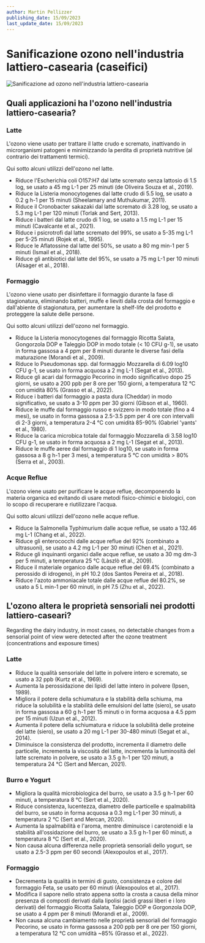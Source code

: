 ```yaml
---
author: Martin Pellizzer
publishing_date: 15/09/2023
last_update_date: 15/09/2023
---
```


# Sanificazione ozono nell'industria lattiero-casearia (caseifici)

![Sanificazione ad ozono nell'industria lattiero-casearia](/assets/images/ozono-sanificazione-industria-lattiero-casearia.jpg "Sanificazione ad ozono nell'industria lattiero-casearia")


## Quali applicazioni ha l'ozono nell'industria lattiero-casearia?



### Latte

L'ozono viene usato per trattare il latte crudo e scremato, inattivando in microrganismi patogeni e minimizzando la perdita di proprietà nutritive (al contrario dei trattamenti termici). 

Qui sotto alcuni utilizzi dell'ozono nel latte.

- Riduce l'Escherichia coli O157:H7 dal latte scremato senza lattosio di 1.5 log, se usato a 45 mg L-1 per 25 minuti (de Oliveira Souza et al., 2019). 
- Riduce la Listeria monocytogenes dal latte crudo di 5.5 log, se usato a 0.2 g h-1 per 15 minuti (Sheelamary and Muthukumar, 2011). 
- Riduce il Cronobacter sakazaki dal latte scremato di 3.28 log, se usato a 5.3 mg L-1 per 120 minuti (Torlak and Sert, 2013). 
- Riduce i batteri dal latte crudo di 1 log, se usato a 1.5 mg L-1 per 15 minuti (Cavalcante et al., 2021). 
- Riduce i psicrotrofi dal latte scremato del 99%, se usato a 5-35 mg L-1 per 5-25 minuti (Rojek et al., 1995). 
- Riduce le Aflatossine dal latte del 50%, se usato a 80 mg min-1 per 5 minuti (Ismail et al., 2018). 
- Riduce gli antibiotici dal latte del 95%, se usato a 75 mg L-1 per 10 minuti (Alsager et al., 2018). 


### Formaggio

L'ozono viene usato per disinfettare il formaggio durante la fase di stagionatura, eliminando batteri, muffe e lieviti dalla crosta del formaggio e dall'abiente di stagionatura, per aumentare la shelf-life del prodotto e proteggere la salute delle persone.

Qui sotto alcuni utilizzi dell'ozono nel formaggio.

- Riduce la Listeria monocytogenes dal formaggio Ricotta Salata, Gongorzola DOP e Taleggio DOP in modo totale (< 10 CFU g-1), se usato in forma gassosa a 4 ppm per 8 minuti durante le diverse fasi della maturazione (Morandi et al., 2009). 
- Riduce lo Pseudomonas spp. dal formaggio Mozzarella di 6.09 log10 CFU g-1, se usato in forma acquosa a 2 mg L-1 (Segat et al., 2013). 
- Riduce gli acari dal formaggio Pecorino in modo significativo dopo 25 giorni, se usato a 200 ppb per 8 ore per 150 giorni, a temperatura 12 °C con umidità 80% (Grasso et al., 2022). 
- Riduce i batteri dal formaggio a pasta dura (Cheddar) in modo significativo, se usato a 3-10 ppm per 30 giorni (Gibson et al., 1960). 
- Riduce le muffe dal formaggio russo e svizzero in modo totale (fino a 4 mesi), se usato in forma gassosa a 2.5-3.5 ppm per 4 ore con intervalli di 2-3 giorni, a temperatura 2-4 °C con umidità 85-90% (Gabriel 'yants' et al., 1980). 
- Riduce la carica microbica totale dal formaggio Mozzarella di 3.58 log10 CFU g-1, se usato in forma acquosa a 2 mg L-1 (Segat et al., 2013). 
- Riduce le muffe aeree dal formaggio di 1 log10, se usato in forma gassosa a 8 g h-1 per 3 mesi, a temperatura 5 °C con umidità > 80% (Serra et al., 2003). 


### Acque Reflue

L'ozono viene usato per purificare le acque reflue, decomponendo la materia organica ed evitando di usare metodi fisico-chimici
e biologici, con lo scopo di recuperare e riutilizzare l'acqua.

Qui sotto alcuni utilizzi dell'ozono nelle acque reflue.

- Riduce la Salmonella Typhimurium dalle acque reflue, se usato a 132.46 mg L-1 (Chang et al., 2022). 
- Riduce gli enterococchi dalle acque reflue del 92% (combinato a ultrasuoni), se usato a 4.2 mg L-1 per 30 minuti (Chen et al., 2021). 
- Riduce gli inquinanti organici dalle acque reflue, se usato a 30 mg dm-3 per 5 minuti, a temperatura 25 °C (Làszlò et al., 2009). 
- Riduce il materiale organico dalle acque reflue del 69.4% (combinato a perossido di idrogeno), in pH 10.2 (dos Santos Pereira et al., 2018). 
- Riduce l'azoto ammoniacale totale dalle acque reflue del 80.2%, se usato a 5 L min-1 per 60 minuti, in pH 7.5 (Zhu et al., 2022). 




## L'ozono altera le proprietà sensoriali nei prodotti lattiero-caseari?

Regarding the dairy industry, in most cases, no detectable changes from a sensorial point of view were detected after the ozone treatment (concentrations and exposure times)


### Latte

- Riduce la qualità sensoriale del latte in polvere intero e scremato, se usato a 32 ppb (Kurtz et al., 1969). 
- Aumenta la perossidazione dei lipidi del latte intero in polvere (Ipsen, 1989). 
- Migliora il potere della schiumatura e la stabilità della schiuma, ma riduce la solubilità e la stabilità delle emulsioni del latte (siero), se usato in forma gassosa a 60 g h-1 per 15 minuti o in forma acquosa a 4.5 ppm per 15 minuti (Uzun et al., 2012).
- Aumenta il potere della schiumatura e riduce la solubilità delle proteine del latte (siero), se usato a 20 mg L-1 per 30-480 minuti (Segat et al., 2014). 
- Diminuisce la consistenza del prodotto, incrementa il diametro delle particelle, incrementa la viscosità del latte, incrementa la luminosità del latte scremato in polvere, se usato a 3.5 g h-1 per 120 minuti, a temperatura 24 °C (Sert and Mercan, 2021). 


### Burro e Yogurt

- Migliora la qualità microbiologica del burro, se usato a 3.5 g h-1 per 60 minuti, a temperatura 8 °C (Sert et al., 2020). 
- Riduce consistenza, lucentezza, diametro delle particelle e spalmabilità del burro, se usato in forma acquosa a 0.3 mg L-1 per 30 minuti, a temperatura 2 °C (Sert and Mercan, 2020). 
- Aumenta la spalmabilità e l'aroma, mentre diminuisce i carotenoidi e la stabilità all'ossidazione del burro, se usato a 3.5 g h-1 per 60 minuti, a temperatura 8 °C (Sert et al., 2020). 
- Non causa alcuna differenza nelle proprietà sensoriali dello yogurt, se usato a 2.5-3 ppm per 60 secondi (Alexopoulos et al., 2017). 


### Formaggio

- Decrementa la qualità in termini di gusto, consistenza e colore del formaggio Feta, se usato per 60 minuti (Alexopoulos et al., 2017). 
- Modifica il sapore nello strato appena sotto la crosta a causa della minor presenza di composti derivati dalla lipolisi (acidi grassi liberi e i loro derivati) del formaggio Ricotta Salata, Taleggio DOP e Gorgonzola DOP, se usato a 4 ppm per 8 minuti (Morandi et al., 2009). 
- Non causa alcuna cambiamento nelle proprietà sensoriali del formaggio Pecorino, se usato in forma gassosa a 200 ppb per 8 ore per 150 giorni, a temperatura 12 °C con umidità ~85% (Grasso et al., 2022). 